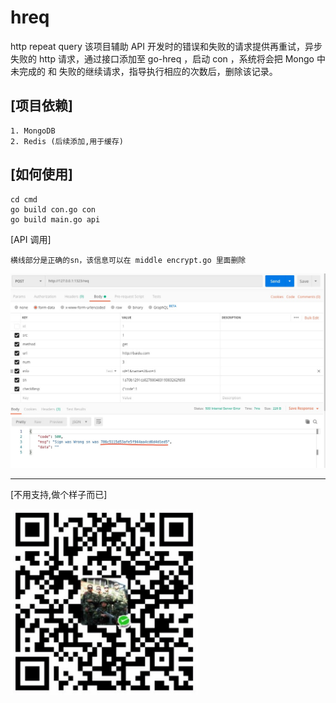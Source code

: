 # hreq
http repeat query
该项目辅助 API 开发时的错误和失败的请求提供再重试，异步失败的 http 请求，通过接口添加至 go-hreq ，启动 con ，系统将会把 Mongo 中未完成的 和 失败的继续请求，指导执行相应的次数后，删除该记录。


[项目依赖]
---
    1. MongoDB
    2. Redis (后续添加,用于缓存)
    

[如何使用]
---
```shell
cd cmd
go build con.go con
go build main.go api
```

[API 调用]
```shell
横线部分是正确的sn，该信息可以在 middle encrypt.go 里面删除
```

<img src="https://github.com/jiashaokun/doc/blob/master/txt/go-hrep-api.jpg?raw=true">

---
[不用支持,做个样子而已]

<img src="https://github.com/jiashaokun/doc/blob/master/txt/pay.jpg?raw=true" width="300" heigth="300">